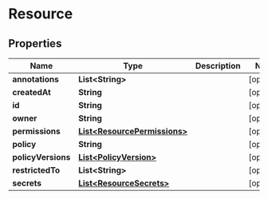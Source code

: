 

# Resource

## Properties

Name | Type | Description | Notes
------------ | ------------- | ------------- | -------------
**annotations** | **List&lt;String&gt;** |  |  [optional]
**createdAt** | **String** |  |  [optional]
**id** | **String** |  |  [optional]
**owner** | **String** |  |  [optional]
**permissions** | [**List&lt;ResourcePermissions&gt;**](ResourcePermissions.md) |  |  [optional]
**policy** | **String** |  |  [optional]
**policyVersions** | [**List&lt;PolicyVersion&gt;**](PolicyVersion.md) |  |  [optional]
**restrictedTo** | **List&lt;String&gt;** |  |  [optional]
**secrets** | [**List&lt;ResourceSecrets&gt;**](ResourceSecrets.md) |  |  [optional]



